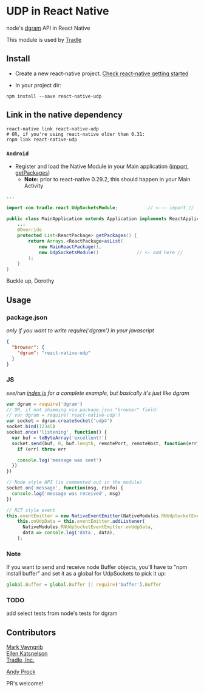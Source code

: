 # UDP in React Native

node's [dgram](https://nodejs.org/api/dgram.html) API in React Native

This module is used by [Tradle](https://github.com/tradle)

## Install

* Create a new react-native project. [Check react-native getting started](http://facebook.github.io/react-native/docs/getting-started.html#content)

* In your project dir:
```
npm install --save react-native-udp
```

## Link in the native dependency

```
react-native link react-native-udp
# OR, if you're using react-native older than 0.31:
rnpm link react-native-udp
```

### `Android`

* Register and load the Native Module in your Main application
([import](examples/rctsockets/android/app/src/main/java/com/rctsockets/MainApplication.java#L11), [getPackages](examples/rctsockets/android/app/src/main/java/com/rctsockets/MainApplication.java#L28))
  * __Note:__ prior to react-native 0.29.2, this should happen in your Main Activity

```java
...

import com.tradle.react.UdpSocketsModule;			// <--- import //

public class MainApplication extends Application implements ReactApplication {
	...
	@Override
	protected List<ReactPackage> getPackages() {
		return Arrays.<ReactPackage>asList(
			new MainReactPackage(),
			new UdpSocketsModule()				// <- add here //
		);
	}
}
```

Buckle up, Dorothy

## Usage

### package.json

_only if you want to write require('dgram') in your javascript_

```json
{
  "browser": {
    "dgram": "react-native-udp"
  }
}
```

### JS

_see/run [index.js](examples/rctsockets) for a complete example, but basically it's just like dgram_

```js
var dgram = require('dgram')
// OR, if not shimming via package.json "browser" field:
// var dgram = require('react-native-udp')
var socket = dgram.createSocket('udp4')
socket.bind(12345)
socket.once('listening', function() {
  var buf = toByteArray('excellent!')
  socket.send(buf, 0, buf.length, remotePort, remoteHost, function(err) {
    if (err) throw err

    console.log('message was sent')
  })
})

// Node style API (is commented out in the module)
socket.on('message', function(msg, rinfo) {
  console.log('message was received', msg)
})

// RCT style event
this.eventEmitter = new NativeEventEmitter(NativeModules.RNUdpSocketEventEmitter);
    this.onUdpData = this.eventEmitter.addListener(
      NativeModules.RNUdpSocketEventEmitter.onUdpData,
      data => console.log('data', data),
    );
```

### Note

If you want to send and receive node Buffer objects, you'll have to "npm install buffer" and set it as a global for UdpSockets to pick it up:

```js
global.Buffer = global.Buffer || require('buffer').Buffer
```

### TODO

add select tests from node's tests for dgram

## Contributors

[Mark Vayngrib](https://github.com/mvayngrib)  
[Ellen Katsnelson](https://github.com/pgmemk)  
[Tradle, Inc.](https://github.com/tradle/about/wiki)

[Andy Prock](https://github.com/aprock)  

PR's welcome!
